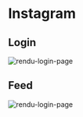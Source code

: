 # Instagram

## Login

![rendu-login-page](./psd/Instagram-Original-Sign-In-sketch.jpg)

## Feed

![rendu-login-page](./psd/Instagram-Original-Main-sketch.jpg)
